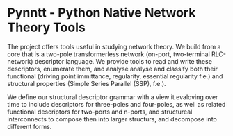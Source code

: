 # Pynntt - Python Native Network Theory Tools

The project offers tools useful in studying network theory. We build from a core that is a two-pole transformerless network (on-port, two-terminal RLC-network) descriptor language. We provide tools to read and write these descriptors, enumerate them, and analyse analyse and classify both their functional (driving point immittance, regularity, essential regularity f.e.) and structural properties (Simple Series Parallel (SSP), f.e.).

We define our structural descriptor grammar with a view it evaloving over time to include descriptors for three-poles and four-poles, as well as related functional descriptors for two-ports and n-ports, and structureal interconnects to compose then into larger structurs, and decompose into different forms.

